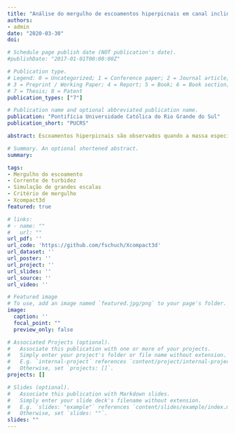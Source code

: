 ```yaml
---
title: "Análise do mergulho de escoamentos hiperpicnais em canal inclinado por meio de simulação numérica de grandes escalas"
authors:
- admin
date: "2020-03-30"
doi:

# Schedule page publish date (NOT publication's date).
#publishDate: "2017-01-01T00:00:00Z"

# Publication type.
# Legend: 0 = Uncategorized; 1 = Conference paper; 2 = Journal article;
# 3 = Preprint / Working Paper; 4 = Report; 5 = Book; 6 = Book section;
# 7 = Thesis; 8 = Patent
publication_types: ["7"]

# Publication name and optional abbreviated publication name.
publication: "Pontifícia Universidade Católica do Rio Grande do Sul"
publication_short: "PUCRS"

abstract: Escoamentos hiperpicnais são observados quando a massa específica de um fluido que adentra em uma bacia em repouso é maior que aquela do fluido ambiente. Essa diferença pode ser devido à temperatura, salinidade, turbidez ou concentração. Em uma configuração de fundo inclinado, a quantidade de movimento do escoamento diminui progressivamente, até que ele mergulhe sob o fluido ambiente e escoe junto ao leito. Destaca-se a relevância do estudo quanto à saúde de ecossistemas nas regiões de foz de rios, no gerenciamento e operação de reservatórios e no campo da geologia, uma vez que antigos depósitos de areia podem preservar registros sobre ambientes climáticos e tectônicos, além de formarem importantes reservatórios de hidrocarbonetos. No presente trabalho, simulações numéricas 3D são realizadas para um escoamento hiperpicnal que evolui no leito de um canal inclinado. Usando técnicas numéricas projetadas para supercomputadores, as equações incompressíveis de Navier-Stokes e transporte são resolvidas para reproduzir os experimentos de Lamb et al. (2010). Este estudo apresenta e verifica uma nova estrutura numérica, desenvolvida para a correta reprodução e análise do fenômeno de mergulho e suas características associadas. Uma boa concordância é encontrada entre os dados experimentais de Lamb et al. (2010), o modelo analítico de Parker e Toniolo (2007) e as simulações apresentadas. Uma nova equação é proposta para a previsão da profundidade para mergulho, incluindo o papel da velocidade de sedimentação e da declividade do leito do canal. A alta resolução espaço-temporal das simulações permite verificar as hipóteses estabelecidas, e uma boa concordância é encontrada não apenas para a posição de mergulho estacionária observada, mas também para a evolução temporal até atingir tal posição. Por fim, investiga-se o impacto observado quando o fluido ambiente no canal é alternado de água doce para salgada, onde percebe-se que tal mudança não é relevante quando a velocidade de sedimentação é nula, contanto que a diferença de densidade dos fluidos seja mantida constante. Por outro lado, uma nova dinâmica é observada na zona de mergulho e a jusante dela na presença de sedimentação, evidenciada pela convecção ascendente e mistura intensificada entre ambos os fluidos.

# Summary. An optional shortened abstract.
summary:

tags:
- Mergulho do escoamento
- Corrente de turbidez
- Simulação de grandes escalas
- Critério de mergulho
- Xcompact3d
featured: true

# links:
# - name: ""
#   url: ""
url_pdf: ''
url_code: 'https://github.com/fschuch/Xcompact3d'
url_dataset: ''
url_poster: ''
url_project: ''
url_slides: ''
url_source: ''
url_video: ''

# Featured image
# To use, add an image named `featured.jpg/png` to your page's folder.
image:
  caption: ''
  focal_point: ""
  preview_only: false

# Associated Projects (optional).
#   Associate this publication with one or more of your projects.
#   Simply enter your project's folder or file name without extension.
#   E.g. `internal-project` references `content/project/internal-project/index.md`.
#   Otherwise, set `projects: []`.
projects: []

# Slides (optional).
#   Associate this publication with Markdown slides.
#   Simply enter your slide deck's filename without extension.
#   E.g. `slides: "example"` references `content/slides/example/index.md`.
#   Otherwise, set `slides: ""`.
slides: ""
---
```

